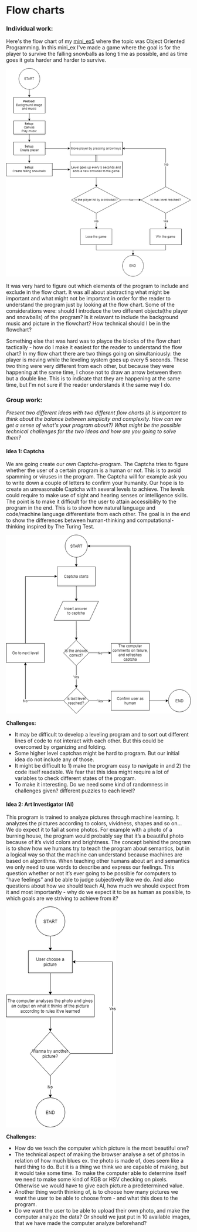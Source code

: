 # Flow charts
### Individual work:
Here's the flow chart of my [mini_ex5](https://github.com/Margretexie/Mini_ex/tree/master/mini_ex5) where the topic was Object Oriented Programming. In this mini_ex I've made a game where the goal is for the player to survive the falling snowballs as long time as possible, and as time goes it gets harder and harder to survive.

![alt tekst](OOP.png) 

It was very hard to figure out which elements of the program to include and exclude in the flow chart. It was all about abstracting what might be important and what might not be important in order for the reader to understand the program just by looking at the flow chart.
Some of the considerations were: should I introduce the two different objects(the player and snowballs) of the program? Is it relavant to include the background music and picture in the flowchart? How technical should I be in the flowchart? 

Something else that was hard was to playce the blocks of the flow chart tactically - how do I make it easiest for the reader to understand the flow chart? In my flow chart there are two things going on simultaniously: the player is moving while the leveling system goes up every 5 seconds. These two thing were very different from each other, but because they were happening at the same time, I chose not to draw an arrow between them but a double line. This is to indicate that they are happening at the same time, but I'm not sure if the reader understands it the same way I do.

### Group work:
*Present two different ideas with two different flow charts (it is important to think about the balance between simplicity and complexity. How can we get a sense of what's your program about?) What might be the possible technical challenges for the two ideas and how are you going to solve them?*
#### Idea 1: Captcha
We are going create our own Captcha-program. The Captcha tries to figure whether the user of a certain program is a human or not. This is to avoid spamming or viruses in the program. The Captcha will for example ask you to write down a couple of letters to confirm your humanity. Our hope is to create an unreasonable Captcha with several levels to achieve. The levels could require to make use of sight and hearing senses or intelligence skills. The point is to make it difficult for the user to attain accessibility to the program in the end. This is to show how natural language and code/machine language differentiate from each other. The goal is in the end to show the differences between human-thinking and computational-thinking inspired by The Turing Test.

![alt tekst](Captcha.png) 

**Challenges:** 
- It may be difficult to develop a leveling program and to sort out different lines of code to not interact with each other. But this could be overcomed by organizing and folding.
- Some higher level captchas might be hard to program. But our initial idea do not include any of those.
- It might be difficult to 1) make the program easy to navigate in and 2) the code itself readable. We fear that this idea might require a lot of variables to check different states of the program.
- To make it interesting. Do we need some kind of randomness in challenges given? different puzzles to each level? 

#### Idea 2: Art Investigator (AI)
This program is trained to analyze pictures through machine learning. It analyzes the pictures according to colors, vividness, shapes and so on… We do expect it to fail at some photos. For example with a photo of a burning house, the program would probably say that it’s a beautiful photo because of it’s vivid colors and brightness. 
The concept behind the program is to show how we humans try to teach the program about semantics, but in a logical way so that the machine can understand because machines are based on algorithms. When teaching other humans about art and semantics we only need to use words to describe and express our feelings. This question whether or not it’s ever going to be possible for computers to “have feelings” and be able to judge subjectively like we do. And also questions about how we should teach AI, how much we should expect from it and most importantly - why do we expect it to be as human as possible, to which goals are we striving to achieve from it?

![alt tekst](Analyzer.png) 

**Challenges:**
- How do we teach the computer which picture is the most beautiful one? 
- The technical aspect of making the browser analyse a set of photos in relation of how much blues ex. the photo is made of, does seem like a hard thing to do. But it is a thing we think we are capable of making, but it would take some time. To make the computer able to determine itself we need to make some kind of RGB or HSV checking on pixels. Otherwise we would have to give each picture a predetermined value.
- Another thing worth thinking of, is to choose how many pictures we want the user to be able to choose from - and what this does to the program.
- Do we want the user to be able to upload their own photo, and make the computer analyze the data? Or should we just put in 10 available images, that we have made the computer analyze beforehand? 

